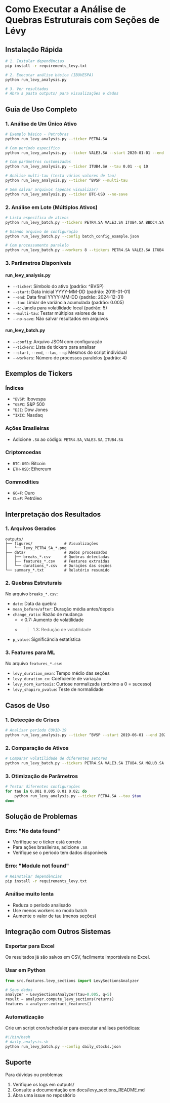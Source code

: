 # Como Executar a Análise de Quebras Estruturais com Seções de Lévy

## Instalação Rápida

```bash
# 1. Instalar dependências
pip install -r requirements_levy.txt

# 2. Executar análise básica (IBOVESPA)
python run_levy_analysis.py

# 3. Ver resultados
# Abra a pasta outputs/ para visualizações e dados
```

## Guia de Uso Completo

### 1. Análise de Um Único Ativo

```bash
# Exemplo básico - Petrobras
python run_levy_analysis.py --ticker PETR4.SA

# Com período específico
python run_levy_analysis.py --ticker VALE3.SA --start 2020-01-01 --end 2024-12-31

# Com parâmetros customizados
python run_levy_analysis.py --ticker ITUB4.SA --tau 0.01 --q 10

# Análise multi-tau (testa vários valores de tau)
python run_levy_analysis.py --ticker ^BVSP --multi-tau

# Sem salvar arquivos (apenas visualizar)
python run_levy_analysis.py --ticker BTC-USD --no-save
```

### 2. Análise em Lote (Múltiplos Ativos)

```bash
# Lista específica de ativos
python run_levy_batch.py --tickers PETR4.SA VALE3.SA ITUB4.SA BBDC4.SA

# Usando arquivo de configuração
python run_levy_batch.py --config batch_config_example.json

# Com processamento paralelo
python run_levy_batch.py --workers 8 --tickers PETR4.SA VALE3.SA ITUB4.SA
```

### 3. Parâmetros Disponíveis

#### run_levy_analysis.py
- `--ticker`: Símbolo do ativo (padrão: ^BVSP)
- `--start`: Data inicial YYYY-MM-DD (padrão: 2019-01-01)
- `--end`: Data final YYYY-MM-DD (padrão: 2024-12-31)
- `--tau`: Limiar de variância acumulada (padrão: 0.005)
- `--q`: Janela para volatilidade local (padrão: 5)
- `--multi-tau`: Testar múltiplos valores de tau
- `--no-save`: Não salvar resultados em arquivos

#### run_levy_batch.py
- `--config`: Arquivo JSON com configuração
- `--tickers`: Lista de tickers para analisar
- `--start`, `--end`, `--tau`, `--q`: Mesmos do script individual
- `--workers`: Número de processos paralelos (padrão: 4)

## Exemplos de Tickers

### Índices
- `^BVSP`: Ibovespa
- `^GSPC`: S&P 500
- `^DJI`: Dow Jones
- `^IXIC`: Nasdaq

### Ações Brasileiras
- Adicione `.SA` ao código: `PETR4.SA`, `VALE3.SA`, `ITUB4.SA`

### Criptomoedas
- `BTC-USD`: Bitcoin
- `ETH-USD`: Ethereum

### Commodities
- `GC=F`: Ouro
- `CL=F`: Petróleo

## Interpretação dos Resultados

### 1. Arquivos Gerados

```
outputs/
├── figures/              # Visualizações
│   └── levy_PETR4_SA_*.png
├── data/                 # Dados processados
│   ├── breaks_*.csv      # Quebras detectadas
│   ├── features_*.csv    # Features extraídas
│   └── durations_*.csv   # Durações das seções
└── summary_*.txt         # Relatório resumido
```

### 2. Quebras Estruturais

No arquivo `breaks_*.csv`:
- `date`: Data da quebra
- `mean_before/after`: Duração média antes/depois
- `change_ratio`: Razão de mudança
  - < 0.7: Aumento de volatilidade
  - > 1.3: Redução de volatilidade
- `p_value`: Significância estatística

### 3. Features para ML

No arquivo `features_*.csv`:
- `levy_duration_mean`: Tempo médio das seções
- `levy_duration_cv`: Coeficiente de variação
- `levy_norm_kurtosis`: Curtose normalizada (próximo a 0 = sucesso)
- `levy_shapiro_pvalue`: Teste de normalidade

## Casos de Uso

### 1. Detecção de Crises
```bash
# Analisar período COVID-19
python run_levy_analysis.py --ticker ^BVSP --start 2019-06-01 --end 2021-06-01
```

### 2. Comparação de Ativos
```bash
# Comparar volatilidade de diferentes setores
python run_levy_batch.py --tickers PETR4.SA VALE3.SA ITUB4.SA MGLU3.SA
```

### 3. Otimização de Parâmetros
```bash
# Testar diferentes configurações
for tau in 0.001 0.005 0.01 0.02; do
    python run_levy_analysis.py --ticker PETR4.SA --tau $tau
done
```

## Solução de Problemas

### Erro: "No data found"
- Verifique se o ticker está correto
- Para ações brasileiras, adicione `.SA`
- Verifique se o período tem dados disponíveis

### Erro: "Module not found"
```bash
# Reinstalar dependências
pip install -r requirements_levy.txt
```

### Análise muito lenta
- Reduza o período analisado
- Use menos workers no modo batch
- Aumente o valor de tau (menos seções)

## Integração com Outros Sistemas

### Exportar para Excel
Os resultados já são salvos em CSV, facilmente importáveis no Excel.

### Usar em Python
```python
from src.features.levy_sections import LevySectionsAnalyzer

# Seus dados
analyzer = LevySectionsAnalyzer(tau=0.005, q=5)
result = analyzer.compute_levy_sections(returns)
features = analyzer.extract_features()
```

### Automatização
Crie um script cron/scheduler para executar análises periódicas:
```bash
#!/bin/bash
# daily_analysis.sh
python run_levy_batch.py --config daily_stocks.json
```

## Suporte

Para dúvidas ou problemas:
1. Verifique os logs em outputs/
2. Consulte a documentação em docs/levy_sections_README.md
3. Abra uma issue no repositório
